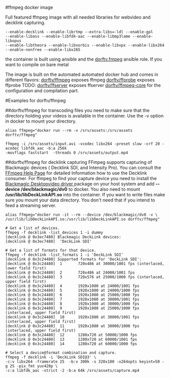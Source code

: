 #ffmpeg docker image

Full featured ffmpeg image with all needed libraries for webvideo and decklink capturing.

    --enable-decklink --enable-librtmp --extra-libs=-ldl --enable-gpl 
    --enable-libass --enable-libfdk-aac --enable-libmp3lame --enable-libopus 
    --enable-libtheora --enable-libvorbis --enable-libvpx --enable-libx264 
    --enable-nonfree --enable-libx265

the container is built using ansible and the [dorftv.fmpeg](https://github.com/dorftv/ansible-role-ffmpeg.git)  ansible role. If you want to compile on bare metal 

The image is built on the automated automated docker hub and comes in different flavors:
[dorftv/ffmpeg](https://hub.docker.com/r/dorftv/ffmpeg/) exposes ffmpeg 
[dorftv/ffprobe](https://hub.docker.com/r/dorftv/ffprobe/) exposes ffprobe
TODO: [dorftv/ffserver](https://hub.docker.com/r/dorftv/ffprobe/) exposes ffserver 
[dorftv/ffmpeg-core](https://registry.hub.docker.com/u/dorftv/ffmpeg-core) for the configuration and compilation part.

#Examples for dorftv/ffmpeg

##dorftv/ffmpeg for transcoding files
you need to make sure that the directory holding your videos is available in the container. Use the
-v option in docker to mount your directory. 

``` 
alias ffmpeg="docker run --rm -v /srv/assets:/srv/assets dorftv/ffmpeg"  

ffmpeg -i /srv/assets/input.avi -vcodec libx264 -preset slow -crf 20 -acodec libfdk_aac -b:a 256k 
-movflags faststart  -threads 0 /srv/assets/output.mp4
```


##dorftv/ffmpeg for decklink capturing
FFmpeg supports capturing of Blackmagic devices ( Decklink SDI, and Intensity Pro). You can consult 
the [FFmpeg Help Page](https://www.ffmpeg.org/ffmpeg-devices.html#decklink) for detailed Information how to use the Decklink consumer.
For ffmpeg to find your capture device you need to install the [Blackmagic Desktopvideo driver ](https://www.blackmagicdesign.com/at/support/family/capture-and-playback)
package on your host system and add **--device /dev/blackmagic/dv0** to docker. You also need to mount 
**/usr/lib/libDeckLinkAPI.so** into the container.
If you want to write files make sure you mount your data directory. You don't need that if you 
intend to feed a streaming server.

``` 
alias ffmpeg="docker run -it --rm --device /dev/blackmagic/dv0 -v \
/usr/lib/libDeckLinkAPI.so:/usr/lib/libDeckLinkAPI.so dorftv/ffmpeg"  

# Get a list of devices.
ffmpeg -f decklink -list_devices 1 -i dummy
[decklink @ 0x3ec7480] Blackmagic DeckLink devices:
[decklink @ 0x3ec7480]  'DeckLink SDI'

# Get a list of formats for that device.
ffmpeg -f decklink -list_formats 1 -i 'DeckLink SDI'
[decklink @ 0x3c24480] Supported formats for 'DeckLink SDI':
[decklink @ 0x3c24480]  1       720x486 at 30000/1001 fps (interlaced, lower field first)
[decklink @ 0x3c24480]  2       720x486 at 24000/1001 fps
[decklink @ 0x3c24480]  3       720x576 at 25000/1000 fps (interlaced, upper field first)
[decklink @ 0x3c24480]  4       1920x1080 at 24000/1001 fps
[decklink @ 0x3c24480]  5       1920x1080 at 24000/1000 fps
[decklink @ 0x3c24480]  6       1920x1080 at 25000/1000 fps
[decklink @ 0x3c24480]  7       1920x1080 at 30000/1001 fps
[decklink @ 0x3c24480]  8       1920x1080 at 30000/1000 fps
[decklink @ 0x3c24480]  9       1920x1080 at 25000/1000 fps (interlaced, upper field first)
[decklink @ 0x3c24480]  10      1920x1080 at 30000/1001 fps (interlaced, upper field first)
[decklink @ 0x3c24480]  11      1920x1080 at 30000/1000 fps (interlaced, upper field first)
[decklink @ 0x3c24480]  12      1280x720 at 50000/1000 fps
[decklink @ 0x3c24480]  13      1280x720 at 60000/1001 fps
[decklink @ 0x3c24480]  14      1280x720 at 60000/1000 fps

# Select a device@format combination and capture. 
ffmpeg -f decklink -i 'DeckLink SDI@3' \
-c:v libx264 -framerate 25  -b:v 300k -s 320x180 -x264opts keyint=50 -g 25 -pix_fmt yuv420p \
-c:a libfdk_aac -strict -2 -b:a 64k /srv/assets/capture.mp4

```
